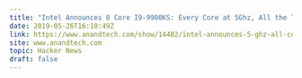 ```yaml
---
title: "Intel Announces 8 Core I9-9900KS: Every Core at 5Ghz, All the Time"
date: 2019-05-26T16:10:49Z
link: https://www.anandtech.com/show/14402/intel-announces-5-ghz-all-core-turbo-cpu?utm_medium=RSS&utm_source=hune
site: www.anandtech.com
topic: Hacker News
draft: false
---
```

